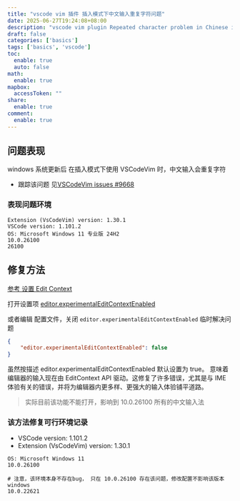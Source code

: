 ```yaml
---
title: "vscode vim 插件 插入模式下中文输入重复字符问题"
date: 2025-06-27T19:24:08+08:00
description: "vscode vim plugin Repeated character problem in Chinese input in insert mode"
draft: false
categories: ['basics']
tags: ['basics', 'vscode']
toc:
  enable: true
  auto: false
math:
  enable: true
mapbox:
  accessToken: ""
share:
  enable: true
comment:
  enable: true
---
```


## 问题表现

windows 系统更新后 在插入模式下使用 VSCodeVim 时，中文输入会重复字符

- 跟踪该问题 见[VSCodeVim issues #9668](https://github.com/VSCodeVim/Vim/issues/9668)

### 表现问题环境

```log
Extension (VsCodeVim) version: 1.30.1
VSCode version: 1.101.2
OS: Microsoft Windows 11 专业版 24H2
10.0.26100
26100
```

## 修复方法

[参考 设置 Edit Context](https://code.visualstudio.com/updates/v1_101#_edit-context)

打开设置项 [editor.experimentalEditContextEnabled](vscode://settings/editor.experimentalEditContextEnabled)

或者编辑 配置文件，关闭 `editor.experimentalEditContextEnabled` 临时解决问题

```json
{
	"editor.experimentalEditContextEnabled": false
}
```

虽然按描述 editor.experimentalEditContextEnabled 默认设置为 true。
意味着编辑器的输入现在由 EditContext API 驱动。这修复了许多错误，尤其是与 IME 体验有关的错误，并将为编辑器内更多样、更强大的输入体验铺平道路。

> 实际目前该功能不能打开，影响到 10.0.26100 所有的中文输入法

### 该方法修复可行环境记录

- VSCode version: 1.101.2
- Extension (VsCodeVim) version: 1.30.1

```log
OS: Microsoft Windows 11
10.0.26100

# 注意，该环境本身不存在bug， 只在 10.0.26100 存在该问题，修改配置不影响该版本 windows
10.0.22621
```
